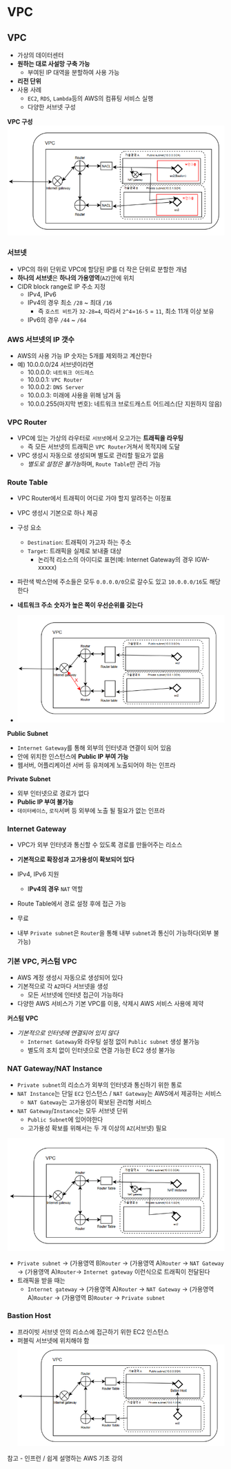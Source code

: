 # VPC

## VPC

- 가상의 데이터센터
- **원하는 대로 사설망 구축 가능**
    - 부여된 IP 대역을 분할하여 사용 가능
- **리전 단위**
- 사용 사례
    - `EC2`, `RDS`, `Lambda`등의 AWS의 컴퓨팅 서비스 실행
    - 다양한 서브넷 구성

**VPC 구성**
![vpc_image](/assets/img/chapter2/aws/aws_5_1.png)

### 서브넷

- VPC의 하위 단위로 VPC에 할당된 IP를 더 작은 단위로 분할한 개념
- **하나의 서브넷**은 **하나의 가용영역**(`AZ`)안에 위치
- CIDR block range로 IP 주소 지정
    - IPv4, IPv6
    - IPv4의 경우 최소 `/28` ~ 최대 `/16`
        - 즉 `호스트 비트`가 `32-28=4`, 따라서 `2^4`=`16-5` = `11`, 최소 11개 이상 보유
    - IPv6의 경우 `/44` ~ `/64`

### **AWS 서브넷의 IP 갯수**

- AWS의 사용 가능 IP 숫자는 5개를 제외하고 계산한다
- 예) 10.0.0.0/24 서브넷이라면
    - 10.0.0.0: `네트워크 어드레스`
    - 10.0.0.1: `VPC Router`
    - 10.0.0.2: `DNS Server`
    - 10.0.0.3: 미래에 사용을 위해 남겨 둠
    - 10.0.0.255(마지막 번호): 네트워크 브로드캐스트 어드레스(단 지원하지 않음)

### VPC Router

- VPC에 있는 가상의 라우터로 `서브넷`에서 오고가는 **트래픽을 라우팅**
    - 즉 모든 서브넷의 트래픽은 `VPC Router`거쳐서 목적지에 도달
- VPC 생성시 자동으로 생성되며 별도로 관리할 필요가 없음
    - *별도로 설정은 불가능*하며, `Route Table`만 관리 가능

### Route Table

- VPC Router에서 트래픽이 어디로 가야 할지 알려주는 이정표
- VPC 생성시 기본으로 하나 제공
- 구성 요소
    - `Destination`: 트래픽이 가고자 하는 주소
    - `Target`: 트래픽을 실제로 보내줄 대상
        - 논리적 리소스의 아이디로 표현(예: Internet Gateway의 경우 IGW-xxxxx)

- 파란색 박스안에 주소들은 모두 `0.0.0.0/0`으로 갈수도 있고 `10.0.0.0/16`도 해당한다
- **네트워크 주소** **숫자가 높은 쪽이 우선순위를 갖는다**
- ![vpc_image](/assets/img/chapter2/aws/aws_5_2.png)


**Public Subnet**

- `Internet Gateway`를 통해 외부의 인터넷과 연결이 되어 있음
- 안에 위치한 인스턴스에 **Public IP 부여 가능**
- 웹서버, 어플리케이션 서버 등 유저에게 노출되어야 하는 인프라

**Private  Subnet**

- 외부 인터넷으로 경로가 없다
- **Public IP 부여 불가능**
- `데이터베이스`, `로직`서버 등 외부에 노출 될 필요가 없는 인프라

### Internet Gateway

- VPC가 외부 인터넷과 통신할 수 있도록 경로를 만들어주는 리소스
- **기본적으로 확장성과 고가용성이 확보되어 있다**
- IPv4, IPv6 지원
    - I**Pv4의 경우** `NAT` 역할
- Route Table에서 경로 설정 후에 접근 가능
- 무료

- 내부 `Private subnet`은 `Router`을 통해 내부 `subnet`과 통신이 가능하다(외부 불가능)

### 기본 VPC, 커스텀 VPC

- AWS 계정 생성시 자동으로 생성되어 있다
- 기본적으로 각 `AZ`마다 서브넷을 생성
    - 모든 서브넷에 인터넷 접근이 가능하다
- 다양한 AWS 서비스가 기본 VPC를 이용, 삭제시 AWS 서비스 사용에 제약

**커스텀 VPC**

- *기본적으로 인터넷에 연결되어 있지 않다*
    - `Internet Gateway`와 라우팅 설정 없이 `Public subnet` 생성 불가능
    - 별도의 조치 없이 인터넷으로 연결 가능한 EC2 생성 불가능

### NAT Gateway/NAT Instance

- `Private subnet`의 리소스가 외부의 인터넷과 통신하기 위한 통로
- `NAT Instance`는 단일 `EC2` 인스턴스 / `NAT Gateway`는 AWS에서 제공하는 서비스
    - `NAT Gateway`는 고가용성이 확보된 관리형 서비스
- `NAT Gateway`/`Instance`는 모두 서브넷 단위
    - `Public Subnet`에 있어야한다
    - 고가용성 확보를 위해서는 두 개 이상의 `AZ`(서브넷) 필요

![vpc_image](/assets/img/chapter2/aws/aws_5_3.png)
- `Private subnet` → (가용영역 B)`Router` → (가용영역 A)`Router` → `NAT Gateway` →   (가용영역 A)`Router`→ `Internet gateway` 이런식으로 트래픽이 전달된다
- 트래픽을 받을 때는
    - `Internet gateway` → (가용영역 A)`Router` → `NAT Gateway` → (가용영역 A)`Router` →  (가용영역 B)`Router` → `Private subnet`

### Bastion Host

- 프라이빗 서브넷 안의 리소스에 접근하기 위한 EC2 인스턴스
- 퍼블릭 서브넷에 위치해야 함
![vpc_image](/assets/img/chapter2/aws/aws_5_4.png)


참고 - 인프런 / 쉽게 설명하는 AWS 기초 강의